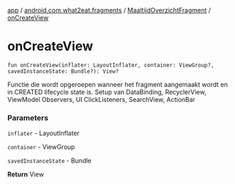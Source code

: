 [app](../../index.md) / [android.com.what2eat.fragments](../index.md) / [MaaltijdOverzichtFragment](index.md) / [onCreateView](./on-create-view.md)

# onCreateView

`fun onCreateView(inflater: LayoutInflater, container: ViewGroup?, savedInstanceState: Bundle?): View?`

Functie die wordt opgeroepen wanneer het fragment aangemaakt wordt en in CREATED lifecycle state is.
Setup van DataBinding, RecyclerView, ViewModel Observers, UI ClickListeners, SearchView, ActionBar

### Parameters

`inflater` - LayoutInflater

`container` - ViewGroup

`savedInstanceState` - Bundle

**Return**
View

